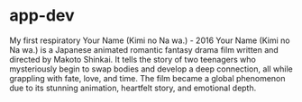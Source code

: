 # app-dev
My first respiratory
Your Name (Kimi no Na wa.) - 2016
Your Name (Kimi no Na wa.) is a Japanese animated romantic fantasy drama film written and directed by Makoto Shinkai. It tells the story of two teenagers who mysteriously begin to swap bodies and develop a deep connection, all while grappling with fate, love, and time. The film became a global phenomenon due to its stunning animation, heartfelt story, and emotional depth.
